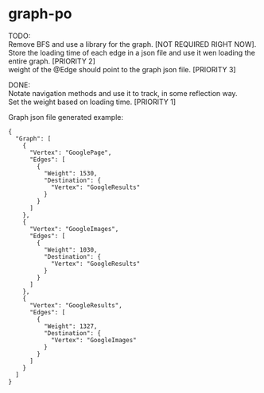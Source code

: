 # graph-po

TODO: <br>
  Remove BFS and use a library for the graph. [NOT REQUIRED RIGHT NOW]. <br>
  Store the loading time of each edge in a json file and use it wen loading the entire graph. [PRIORITY 2] <br>
  weight of the @Edge should point to the graph json file. [PRIORITY 3] <br>

DONE: <br>
  Notate navigation methods and use it to track, in some reflection way. <br>
    Set the weight based on loading time. [PRIORITY 1] <br>


Graph json file generated example: <br>
```
{
  "Graph": [
    {
      "Vertex": "GooglePage",
      "Edges": [
        {
          "Weight": 1530,
          "Destination": {
            "Vertex": "GoogleResults"
          }
        }
      ]
    },
    {
      "Vertex": "GoogleImages",
      "Edges": [
        {
          "Weight": 1030,
          "Destination": {
            "Vertex": "GoogleResults"
          }
        }
      ]
    },
    {
      "Vertex": "GoogleResults",
      "Edges": [
        {
          "Weight": 1327,
          "Destination": {
            "Vertex": "GoogleImages"
          }
        }
      ]
    }
  ]
}
```
